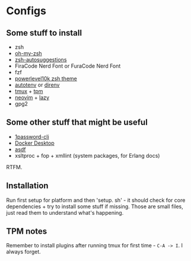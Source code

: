 # Configs

## Some stuff to install

- zsh
- [oh-my-zsh](https://github.com/ohmyzsh/ohmyzsh)
- [zsh-autosuggestions](https://github.com/zsh-users/zsh-autosuggestions)
- FiraCode Nerd Font or FuraCode Nerd Font
- fzf
- [powerlevel10k zsh theme](https://github.com/romkatv/powerlevel10k)
- [autotenv](https://github.com/hyperupcall/autoenv) or [direnv](https://direnv.net/)
- [tmux](https://github.com/tmux/tmux) + [tpm](https://github.com/tmux-plugins/tpm)
- [neovim](https://github.com/neovim/neovim) + [lazy](https://github.com/folke/lazy.nvim)
- gpg2

## Some other stuff that might be useful

- [1password-cli](https://developer.1password.com/docs/cli/get-started/)
- [Docker Desktop](https://www.docker.com/products/docker-desktop)
- [asdf](https://github.com/asdf-vm/asdf)
- xsltproc + fop + xmllint (system packages, for Erlang docs)

RTFM.

## Installation

Run first setup for platform and then 'setup. sh' - it should check for core dependencies + try to install some stuff if missing.
Those are small files, just read them to understand what's happening.

## TPM notes

Remember to install plugins after running tmux for first time - `C-A -> I`. I always forget.
